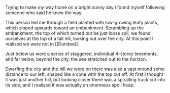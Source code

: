 Trying to make my way home on a bright sunny day I found myself following someone who said he knew the way.

This person led me through a field planted with low-growing leafy plants, which sloped upwards toward an embankment. Scrambling up the embankment, the top of which turned out be just loose soil, we found ourselves at the top of a tall hill, looking out over the city. At this point I realised we were not in [[Dundee]].

Just below us were a series of staggered, individual 4-storey tenements, and far below, beyond the city, the sea stretched out to the horizon.

Dwarfing the city and the hill we were on there was also a vast mound some distance to our left, shaped like a cone with the top cut off. At first I thought it was just another hill, but looking closer there was a spiralling track cut into its side, and I realised it was actually an enormous spoil heap.